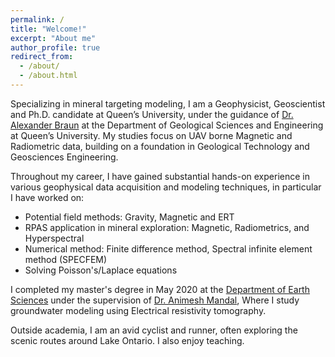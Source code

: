 ```yaml
---
permalink: /
title: "Welcome!"
excerpt: "About me"
author_profile: true
redirect_from: 
  - /about/
  - /about.html
---
```



Specializing in mineral targeting modeling, I am a Geophysicist, Geoscientist and Ph.D. candidate at Queen’s University, under the guidance of [Dr. Alexander Braun](http://sea-level.org) at the Department of Geological Sciences and Engineering at Queen’s University. My studies focus on UAV borne Magnetic and Radiometric data, building on a foundation in Geological Technology and Geosciences Engineering.

Throughout my career, I have gained substantial hands-on experience in various geophysical data acquisition and modeling techniques, in particular I have worked on:
 * Potential field methods: Gravity, Magnetic and ERT
 * RPAS application in mineral exploration: Magnetic, Radiometrics, and Hyperspectral
 * Numerical method: Finite difference method, Spectral infinite element method (SPECFEM)
 * Solving Poisson's/Laplace equations

I completed my master's degree in May 2020 at the [Department of Earth Sciences](https://www.iitk.ac.in/es/) under the supervision of [Dr. Animesh Mandal](https://sites.google.com/view/animesh-mandal/home), Where I study groundwater modeling using Electrical resistivity tomography.

Outside academia, I am an avid cyclist and runner, often exploring the scenic routes around Lake Ontario. I also enjoy teaching.